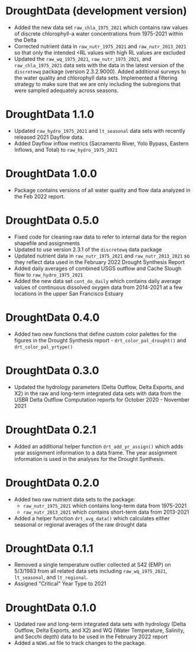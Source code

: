 # DroughtData (development version)

* Added the new data set `raw_chla_1975_2021` which contains raw values of discrete chlorophyll-a water concentrations from 1975-2021 within the Delta
* Corrected nutrient data in `raw_nutr_1975_2021` and `raw_nutr_2013_2021` so that only the intended <RL values with high RL values are excluded
* Updated the `raw_wq_1975_2021`, `raw_nutr_1975_2021`, and `raw_chla_1975_2021` data sets with the data in the latest version of the `discretewq` package (version 2.3.2.9000). Added additional surveys to the water quality and chlorophyll data sets. Implemented a filtering strategy to make sure that we are only including the subregions that were sampled adequately across seasons.

# DroughtData 1.1.0

* Updated `raw_hydro_1975_2021` and `lt_seasonal` data sets with recently released 2021 Dayflow data.
* Added Dayflow inflow metrics (Sacramento River, Yolo Bypass, Eastern Inflows, and Total) to `raw_hydro_1975_2021`

# DroughtData 1.0.0

* Package contains versions of all water quality and flow data analyzed in the Feb 2022 report.

# DroughtData 0.5.0

* Fixed code for cleaning raw data to refer to internal data for the region shapefile and assignments
* Updated to use version 2.3.1 of the `discretewq` data package
* Updated nutrient data in `raw_nutr_1975_2021` and `raw_nutr_2013_2021` so they reflect data used in the February 2022 Drought Synthesis Report
* Added daily averages of combined USGS outflow and Cache Slough flow to `raw_hydro_1975_2021`
* Added the new data set `cont_do_daily` which contains daily average values of continuous dissolved oxygen data from 2014-2021 at a few locations in the upper San Francisco Estuary

# DroughtData 0.4.0

* Added two new functions that define custom color palettes for the figures in the Drought Synthesis report - `drt_color_pal_drought()` and `drt_color_pal_yrtype()`

# DroughtData 0.3.0

* Updated the hydrology parameters (Delta Outflow, Delta Exports, and X2) in the raw and long-term integrated data sets with data from the USBR Delta Outflow Computation reports for October 2020 - November 2021

# DroughtData 0.2.1

* Added an additional helper function `drt_add_yr_assign()` which adds year assignment information to a data frame. The year assignment information is used in the analyses for the Drought Synthesis.

# DroughtData 0.2.0

* Added two raw nutrient data sets to the package: 
  * `raw_nutr_1975_2021` which contains long-term data from 1975-2021
  * `raw_nutr_2013_2021` which contains short-term data from 2013-2021
* Added a helper function `drt_avg_data()` which calculates either seasonal or regional averages of the raw drought data

# DroughtData 0.1.1

* Removed a single temperature outlier collected at S42 (EMP) on 5/3/1983 from all related data sets including `raw_wq_1975_2021`, `lt_seasonal`, and `lt_regional`.
* Assigned "Critical" Year Type to 2021

# DroughtData 0.1.0

* Updated raw and long-term integrated data sets with hydrology (Delta Outflow, Delta Exports, and X2) and WQ (Water Temperature, Salinity, and Secchi depth) data to be used in the February 2022 report
* Added a `NEWS.md` file to track changes to the package.
